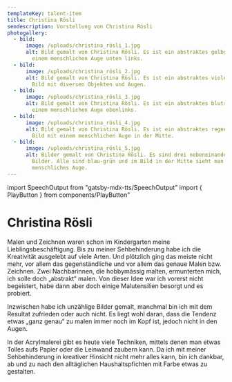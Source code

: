```yaml
---
templateKey: talent-item
title: Christina Rösli
seodescription: Vorstellung von Christina Rösli
photogallery:
  - bild:
      image: /uploads/christina_rösli_1.jpg
      alt: Bild gemalt von Christina Rösli. Es ist ein abstraktes gelbgrünes Bild mit
        einem menschlichen Auge unten links.
  - bild:
      image: /uploads/christina_rösli_2.jpg
      alt: Bild gemalt von Christina Rösli. Es ist ein abstraktes violett-gelb-graues
        Bild mit diversen Objekten und Augen.
  - bild:
      image: /uploads/christina_rösli_3.jpg
      alt: Bild gemalt von Christina Rösli. Es ist ein abstraktes blutrotes Bild mit
        einem menschlichen Auge obenlinks.
  - bild:
      image: /uploads/christina_rösli_4.jpg
      alt: Bild gemalt von Christina Rösli. Es ist ein abstraktes regenbogenfarbenes
        Bild mit einem menschlichen Auge in der Mitte.
  - bild:
      image: /uploads/christina_rösli_5.jpg
      alt: Bilder gemalt von Christina Rösli. Es sind drei nebeneinander aufgehängte
        Bilder. Alle sind blau-grün und im Bild in der Mitte sieht man ein
        menschliches Auge.
---
```

import SpeechOutput from "gatsby-mdx-tts/SpeechOutput"
import { PlayButton } from components/PlayButton"

<SpeechOutput id="talent-carlos-christina-roesli" customPlayButton={PlayButton}>

# Christina Rösli

Malen und Zeichnen waren schon im Kindergarten meine Lieblingsbeschäftigung. Bis zu meiner Sehbehinderung habe ich die Kreativität ausgelebt auf viele Arten. Und plötzlich ging das meiste nicht mehr, vor allem das gegenständliche und vor allem das genaue Malen bzw. Zeichnen. Zwei Nachbarinnen, die hobbymässig malten, ermunterten mich, ich solle doch „abstrakt“ malen. Von dieser Idee war ich vorerst nicht begeistert, habe dann aber doch einige Malutensilien besorgt und es probiert.

Inzwischen habe ich unzählige Bilder gemalt, manchmal bin ich mit dem Resultat zufrieden oder auch nicht. Es liegt wohl daran, dass die Tendenz etwas „ganz genau“ zu malen immer noch im Kopf ist, jedoch nicht in den Augen. 

In der Acrylmalerei gibt es heute viele Techniken, mittels denen man etwas Tolles aufs Papier oder die Leinwand zaubern kann. Da ich mit meiner Sehbehinderung in kreativer Hinsicht nicht mehr alles kann, bin ich dankbar, ab und zu nach den alltäglichen Haushaltspfichten mit Farbe etwas zu gestalten.

</SpeechOutput>